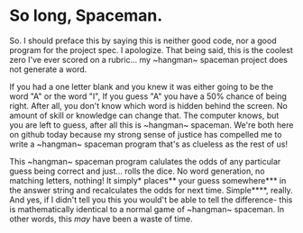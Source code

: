 # So long, Spaceman.
So. I should preface this by saying this is neither good code, nor a good program for the project spec. I apologize. 
That being said, this is the coolest zero I've ever scored on a rubric... my ~hangman~ spaceman project does not generate a word. 

If you had a one letter blank and you knew it was either going to be the word "A" or the word "I", If you guess "A" you have a 50% chance of being right. After all, you don't know which word is hidden behind the screen. No amount of skill or knowledge can change that. The computer knows, but you are left to guess, after all this is ~hangman~ spaceman. We're both here on github today because my strong sense of justice has compelled me to write a ~hangman~ spaceman program that's as clueless as the rest of us! 

This ~hangman~ spaceman program calulates the odds of any particular guess being correct and just... rolls the dice. No word generation, no matching letters, nothing! It simply\* places\*\* your guess somewhere\*\*\* in the answer string and recalculates the odds for next time.
Simple\*\*\*\*, really. And yes, if I didn't tell you this you would't be able to tell the difference- this is mathematically identical to a normal game of ~hangman~ spaceman. In other words, this *may* have been a waste of time.
